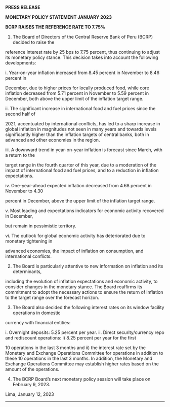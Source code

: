 **PRESS RELEASE**

**MONETARY POLICY STATEMENT JANUARY 2023**

**BCRP RAISES THE REFERENCE RATE TO 7.75%**

1. The Board of Directors of the Central Reserve Bank of Peru (BCRP) decided to raise the

reference interest rate by 25 bps to 7.75 percent, thus continuing to adjust its monetary policy
stance. This decision takes into account the following developments:

i. Year-on-year inflation increased from 8.45 percent in November to 8.46 percent in

December, due to higher prices for locally produced food, while core inflation decreased
from 5.71 percent in November to 5.59 percent in December, both above the upper limit
of the inflation target range.

ii. The significant increase in international food and fuel prices since the second half of

2021, accentuated by international conflicts, has led to a sharp increase in global
inflation in magnitudes not seen in many years and towards levels significantly higher
than the inflation targets of central banks, both in advanced and other economies in the
region.

iii. A downward trend in year-on-year inflation is forecast since March, with a return to the

target range in the fourth quarter of this year, due to a moderation of the impact of
international food and fuel prices, and to a reduction in inflation expectations.

iv. One-year-ahead expected inflation decreased from 4.68 percent in November to 4.30

percent in December, above the upper limit of the inflation target range.

v. Most leading and expectations indicators for economic activity recovered in December,

but remain in pessimistic territory.

vi. The outlook for global economic activity has deteriorated due to monetary tightening in

advanced economies, the impact of inflation on consumption, and international
conflicts.

2. The Board is particularly attentive to new information on inflation and its determinants,

including the evolution of inflation expectations and economic activity, to consider changes in
the monetary stance. The Board reaffirms its commitment to adopt the necessary actions to
ensure the return of inflation to the target range over the forecast horizon.

3. The Board also decided the following interest rates on its window facility operations in domestic

currency with financial entities:

i. Overnight deposits: 5.25 percent per year.
ii. Direct security/currency repo and rediscount operations: i) 8.25 percent per year for the first

10 operations in the last 3 months and ii) the interest rate set by the Monetary and Exchange
Operations Committee for operations in addition to these 10 operations in the last 3 months.
In addition, the Monetary and Exchange Operations Committee may establish higher rates
based on the amount of the operations.

4. The BCRP Board’s next monetary policy session will take place on February 9, 2023.

Lima, January 12, 2023


-----


